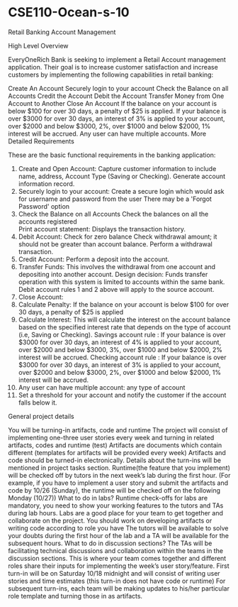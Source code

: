 CSE110-Ocean-s-10
=================
Retail Banking Account Management  

High Level Overview

EveryOneRich Bank is seeking to implement a Retail Account management application. Their goal is to increase customer satisfaction and increase customers by implementing the following capabilities in retail banking:

Create An Account
Securely login to your account
Check the Balance on all Accounts
Credit the Account
Debit the Account
Transfer Money from One Account to Another
Close An Account
If the balance on your account is below $100 for over 30 days, a penalty of $25 is applied. 
If your balance is over $3000 for over 30 days, an interest of 3% is applied to your account, over $2000 and below $3000, 2%, over $1000 and below $2000, 1% interest will be accrued.
 Any user can have multiple accounts. 
More Detailed  Requirements

These are the basic functional requirements in the banking application:

1. Create and Open Account:
    Capture customer information to include name, address, Account Type (Saving or Checking).
    Generate account information record.
2. Securely login to your account:
    Create a secure login which would ask for username and password from the user
    There may be a  'Forgot Password' option
3. Check the Balance on all Accounts
    Check the balances on all the accounts registered      
    Print account statement:
      Displays the transaction history.
4. Debit Account:
    Check for zero balance
    Check withdrawal amount; it should not be greater than account balance.
    Perform a withdrawal transaction.
5. Credit Account:
    Perform a deposit into the account.        
6. Transfer Funds:
    This involves the withdrawal from one account and depositing into another account.
    Design decision: Funds transfer operation with this system is limited to accounts within the same bank.
    Debit account rules 1 and 2 above will apply to the source account.
7. Close Account:
8. Calculate Penalty:
     If the balance on your account is below $100 for over 30 days, a penalty of $25 is applied
9. Calculate Interest:
     This will calculate the interest on the account balance based on the specified interest rate that depends on the type of account (i.e, Saving or Checking). 
     Savings account rule : If your balance is over $3000 for over 30 days, an interest of 4% is applied to your account, over $2000 and below $3000, 3%, over $1000 and below $2000, 2% interest will be accrued.
     Checking account rule : If your balance is over $3000 for over 30 days, an interest of 3% is applied to your account, over $2000 and below $3000, 2%, over $1000 and below $2000, 1% interest will be accrued.
10. Any user can have multiple account:
     any type of account
11. Set a threshold for your account and notify the customer if the account falls below it.

General project details 

You will be turning-in artifacts, code and runtime
The project will consist of implementing one-three user stories every week and turning in related artifacts, codes and runtime (test)
Artifacts are documents which contain different  (templates for artifacts will be provided every week)
Artifacts and code should be turned-in electronically. Details about the turn-ins will be mentioned in project tasks section. 
Runtime(the feature that you implement) will be checked off by tutors in the next week’s lab during the first hour. (For example, if you have to implement a user story and submit the artifacts and code by 10/26 (Sunday), the runtime will be checked off on the following Monday (10/27))
What to do in labs?
Runtime check-offs for labs are mandatory, you need to show your working features to the tutors and TAs during lab hours.
Labs are a good place for your team to get together and collaborate on the project. 
You should work on developing artifacts or writing code according to role you have
The tutors will be available to solve your doubts during the first hour of the lab and a TA will be available for the subsequent hours.
What to do in discussion sections?
The TAs will be facilitating technical discussions and collaboration within the teams in the discussion sections. This is where your team comes together and different roles share their inputs for implementing the week’s user story/feature. 
First turn-in will be on Saturday 10/18 midnight and will consist of writing user stories and time estimates (this turn-in does not have code or runtime)
For subsequent turn-ins, each team will be making updates to his/her particular role template and turning those in as artifacts.

